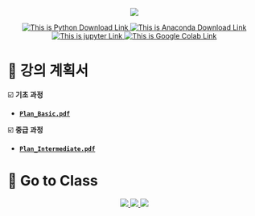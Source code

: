 <p align='center'>
    <img src="https://capsule-render.vercel.app/api?type=waving&color=auto&height=300&section=header&text=PYTHON-EDU%20&fontSize=90&animation=fadeIn&fontAlignY=38&desc=2025%2009.19~&descAlignY=51&descAlign=70&"/>
</p>

<p align='center'>
   <a href="https://www.python.org/downloads/">
      <img src="https://img.shields.io/badge/Python-3776AB?&style=flat&logo=Python&logoColor=white" alt="This is Python Download Link"/>
   </a>
   <a href="https://www.anaconda.com/download/">
    <img src="https://img.shields.io/badge/Anaconda-44A833?&style=flat&logo=anaconda&logoColor=white" alt="This is Anaconda Download Link"/>
   </a>
   <a href="https://jupyter.org/">
    <img src="https://img.shields.io/badge/jupyter-F37626?&style=flat&logo=jupyter&logoColor=white" alt="This is jupyter Link"/>
   </a>
   <a href="https://colab.google/">
    <img src="https://img.shields.io/badge/Google%20Colab-F9AB00?&style=flat&logo=googlecolab&logoColor=white" alt="This is Google Colab Link"/>
   </a>
</p>

# 📄 강의 계획서
☑️  **기초 과정**
   - [**`Plan_Basic.pdf`**](https://github.com/JSeong2024/2025-MYPAUL-PYTHONEDU/blob/main/PYTHON-2025-09/Plan_Basic.pdf)

☑️  **중급 과정**
   - [**`Plan_Intermediate.pdf`**](https://github.com/JSeong2024/2025-MYPAUL-PYTHONEDU/blob/main/PYTHON-2025-09/Plan_Intermediate.pdf)

# 🚀 Go to Class


<p align='center'>
   <a href="https://github.com/JSeong2024/2025-MYPAUL-PYTHONEDU/tree/main/PYTHON-2025-09/Basic">
      <img src="https://capsule-render.vercel.app/api?type=rect&color=gradient&text=%20%20기초과정%20A%20%20&fontAlign=30&fontSize=30&textBg=true&desc=Python%20%27Basic%27%20Clas%20A&descAlign=60&descAlignY=50"/>
   </a>
   <a href="https://github.com/JSeong2024/2025-MYPAUL-PYTHONEDU/tree/main/PYTHON-2025-09/Basic">
      <img src="https://capsule-render.vercel.app/api?type=rect&color=gradient&text=%20%20기초과정%20B%20%20&fontAlign=30&fontSize=30&textBg=true&desc=Python%20%27Basic%27%20Class%20B&descAlign=60&descAlignY=50"/>
   </a>
   
   <a href="https://github.com/JSeong2024/2025-MYPAUL-PYTHONEDU/tree/main/PYTHON-2025-09/Intermediate">
      <img src="https://capsule-render.vercel.app/api?type=rect&color=gradient&text=%20%20중급과정%20%20&fontAlign=30&fontSize=30&textBg=true&desc=Python%20%27Intermediate%27%20Class&descAlign=60&descAlignY=50"/>
   </a>
</p>
